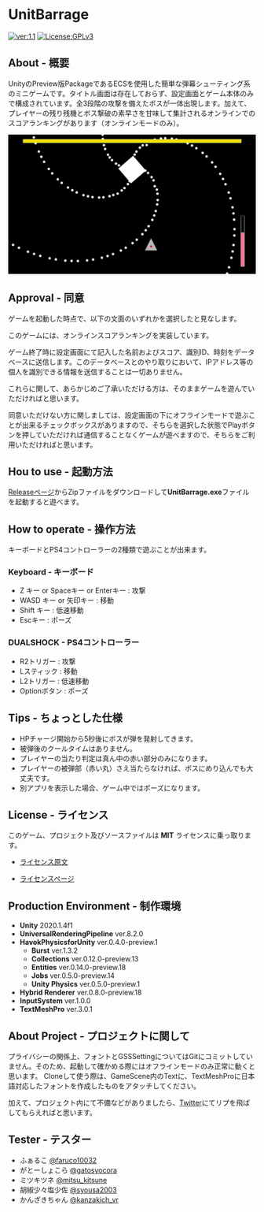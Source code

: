 # UnitBarrage

[![ver:1.1](https://img.shields.io/badge/ver-1.1-8181F7.svg)](https://github.com/mtytheone/UnitBarrage/releases/tag/v1.1)
[![License:GPLv3](https://img.shields.io/badge/License-MIT-04B431.svg)](https://choosealicense.com/licenses/mit/)

## About - 概要
UnityのPreview版PackageであるECSを使用した簡単な弾幕シューティング系のミニゲームです。タイトル画面は存在しておらず、設定画面とゲーム本体のみで構成されています。全3段階の攻撃を備えたボスが一体出現します。加えて、プレイヤーの残り残機とボス撃破の素早さを甘味して集計されるオンラインでのスコアランキングがあります（オンラインモードのみ）。

![ゲームイメージ](IntroducingImage/GameImage.png)

## Approval - 同意
ゲームを起動した時点で、以下の文面のいずれかを選択したと見なします。

このゲームには、オンラインスコアランキングを実装しています。

ゲーム終了時に設定画面にて記入した名前およびスコア、識別ID、時刻をデータベースに送信します。このデータベースとのやり取りにおいて、IPアドレス等の個人を識別できる情報を送信することは一切ありません。

これらに関して、あらかじめご了承いただける方は、そのままゲームを遊んでいただければと思います。

同意いただけない方に関しましては、設定画面の下にオフラインモードで遊ぶことが出来るチェックボックスがありますので、そちらを選択した状態でPlayボタンを押していただければ通信することなくゲームが遊べますので、そちらをご利用いただければと思います。

## Hou to use - 起動方法
[Releaseページ](https://github.com/mtytheone/UnitBarrage/releases/)からZipファイルをダウンロードして**UnitBarrage.exe**ファイルを起動すると遊べます。

## How to operate - 操作方法
キーボードとPS4コントローラーの2種類で遊ぶことが出来ます。
### Keyboard - キーボード
- Z キー or Spaceキー or Enterキー : 攻撃
- WASD キー or 矢印キー : 移動
- Shift キー : 低速移動
- Escキー : ポーズ
### DUALSHOCK - PS4コントローラー
- R2トリガー : 攻撃
- Lスティック : 移動
- L2トリガー : 低速移動
- Optionボタン : ポーズ

## Tips - ちょっとした仕様
- HPチャージ開始から5秒後にボスが弾を発射してきます。
- 被弾後のクールタイムはありません。
- プレイヤーの当たり判定は真ん中の赤い部分のみになります。
- プレイヤーの被弾部（赤い丸）さえ当たらなければ、ボスにめり込んでも大丈夫です。
- 別アプリを表示した場合、ゲーム中ではポーズになります。

## License - ライセンス
このゲーム、プロジェクト及びソースファイルは **MIT** ライセンスに乗っ取ります。

- [ライセンス原文](https://github.com/mtytheone/UnitBarrage/blob/master/LICENSE.md)

- [ライセンスページ](https://choosealicense.com/licenses/mit/)

## Production Environment - 制作環境
- **Unity** 2020.1.4f1
- **UniversalRenderingPipeline** ver.8.2.0
- **HavokPhysicsforUnity** ver.0.4.0-preview.1
    - **Burst** ver.1.3.2
    - **Collections** ver.0.12.0-preview.13
    - **Entities** ver.0.14.0-preview.18
    - **Jobs** ver.0.5.0-preview.14
    - **Unity Physics** ver.0.5.0-preview.1
- **Hybrid Renderer** ver.0.8.0-preview.18
- **InputSystem** ver.1.0.0
- **TextMeshPro** ver.3.0.1

## About Project - プロジェクトに関して
プライバシーの関係上、フォントとGSSSettingについてはGitにコミットしていません。そのため、起動して確かめる際にはオフラインモードのみ正常に動くと思います。
Cloneして使う際は、GameScene内のTextに、TextMeshProに日本語対応したフォントを作成したものをアタッチしてください。

加えて、プロジェクト内にて不備などがありましたら、[Twitter](https://twitter.com/kohu_vr)にてリプを飛ばしてもらえればと思います。

## Tester - テスター
- ふぁるこ [@faruco10032](https://twitter.com/faruco10032)
- がとーしょこら [@gatosyocora](https://twitter.com/gatosyocora)
- ミツキツネ [@mitsu_kitsune](https://twitter.com/mitsu_kitsune)
- 胡椒少々塩少佐 [@syousa2003](https://twitter.com/syousa2003)
- かんざきちゃん [@kanzakich_vr](https://twitter.com/kanzakich_vr)